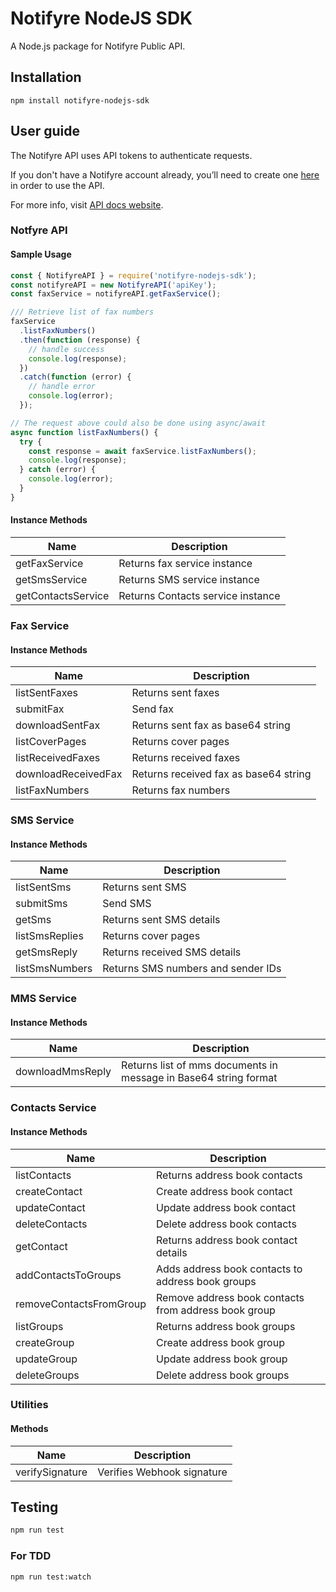# Notifyre NodeJS SDK

A Node.js package for Notifyre Public API.

## Installation

```
npm install notifyre-nodejs-sdk
```

## User guide

The Notifyre API uses API tokens to authenticate requests.

If you don't have a Notifyre account already, you’ll need to create one [here](https://notifyre.com/signup) in order to use the API.

For more info, visit [API docs website](https://docs.notifyre.com).

### Notfyre API

#### Sample Usage

```js
const { NotifyreAPI } = require('notifyre-nodejs-sdk');
const notifyreAPI = new NotifyreAPI('apiKey');
const faxService = notifyreAPI.getFaxService();

/// Retrieve list of fax numbers
faxService
  .listFaxNumbers()
  .then(function (response) {
    // handle success
    console.log(response);
  })
  .catch(function (error) {
    // handle error
    console.log(error);
  });

// The request above could also be done using async/await
async function listFaxNumbers() {
  try {
    const response = await faxService.listFaxNumbers();
    console.log(response);
  } catch (error) {
    console.log(error);
  }
}
```

#### Instance Methods

| Name               | Description                       |
| ------------------ | --------------------------------- |
| getFaxService      | Returns fax service instance      |
| getSmsService      | Returns SMS service instance      |
| getContactsService | Returns Contacts service instance |

### Fax Service

#### Instance Methods

| Name                | Description                           |
| ------------------- | ------------------------------------- |
| listSentFaxes       | Returns sent faxes                    |
| submitFax           | Send fax                              |
| downloadSentFax     | Returns sent fax as base64 string     |
| listCoverPages      | Returns cover pages                   |
| listReceivedFaxes   | Returns received faxes                |
| downloadReceivedFax | Returns received fax as base64 string |
| listFaxNumbers      | Returns fax numbers                   |

### SMS Service

#### Instance Methods

| Name           | Description                        |
| -------------- | ---------------------------------- |
| listSentSms    | Returns sent SMS                   |
| submitSms      | Send SMS                           |
| getSms         | Returns sent SMS details           |
| listSmsReplies | Returns cover pages                |
| getSmsReply    | Returns received SMS details       |
| listSmsNumbers | Returns SMS numbers and sender IDs |

### MMS Service

#### Instance Methods

| Name                | Description                                                       |
| --------------      | ------------------------------------------------------------------|
| downloadMmsReply    | Returns list of mms documents in message in Base64 string format  |  

### Contacts Service

#### Instance Methods

| Name                    | Description                                          |
| ----------------------- | ---------------------------------------------------- |
| listContacts            | Returns address book contacts                        |
| createContact           | Create address book contact                          |
| updateContact           | Update address book contact                          |
| deleteContacts          | Delete address book contacts                         |
| getContact              | Returns address book contact details                 |
| addContactsToGroups     | Adds address book contacts to address book groups    |
| removeContactsFromGroup | Remove address book contacts from address book group |
| listGroups              | Returns address book groups                          |
| createGroup             | Create address book group                            |
| updateGroup             | Update address book group                            |
| deleteGroups            | Delete address book groups                           |

### Utilities

#### Methods

| Name            | Description                |
| --------------- | -------------------------- |
| verifySignature | Verifies Webhook signature |

## Testing

```bash
npm run test
```

### For TDD

```bash
npm run test:watch
```

